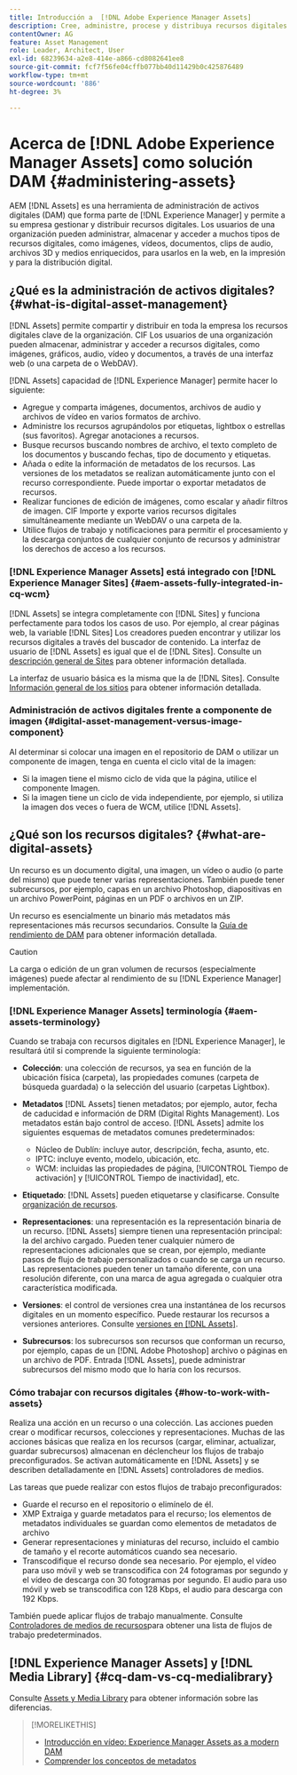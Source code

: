 ```yaml
---
title: Introducción a  [!DNL Adobe Experience Manager Assets]
description: Cree, administre, procese y distribuya recursos digitales en Experience Manager. Estas guías describen las prácticas recomendadas, las funciones de accesibilidad y cómo utilizar recursos de AEM 6.5.
contentOwner: AG
feature: Asset Management
role: Leader, Architect, User
exl-id: 68239634-a2e8-414e-a866-cd8082641ee8
source-git-commit: fcf7f56fe04cffb077bb40d11429b0c425876489
workflow-type: tm+mt
source-wordcount: '886'
ht-degree: 3%

---
```


# Acerca de [!DNL Adobe Experience Manager Assets] como solución DAM {#administering-assets}

AEM [!DNL Assets] es una herramienta de administración de activos digitales (DAM) que forma parte de [!DNL Experience Manager] y permite a su empresa gestionar y distribuir recursos digitales. Los usuarios de una organización pueden administrar, almacenar y acceder a muchos tipos de recursos digitales, como imágenes, vídeos, documentos, clips de audio, archivos 3D y medios enriquecidos, para usarlos en la web, en la impresión y para la distribución digital.

## ¿Qué es la administración de activos digitales? {#what-is-digital-asset-management}

[!DNL Assets] permite compartir y distribuir en toda la empresa los recursos digitales clave de la organización. CIF Los usuarios de una organización pueden almacenar, administrar y acceder a recursos digitales, como imágenes, gráficos, audio, vídeo y documentos, a través de una interfaz web (o una carpeta de o WebDAV).

[!DNL Assets] capacidad de [!DNL Experience Manager] permite hacer lo siguiente:

* Agregue y comparta imágenes, documentos, archivos de audio y archivos de vídeo en varios formatos de archivo.
* Administre los recursos agrupándolos por etiquetas, lightbox o estrellas (sus favoritos). Agregar anotaciones a recursos.
* Busque recursos buscando nombres de archivo, el texto completo de los documentos y buscando fechas, tipo de documento y etiquetas.
* Añada o edite la información de metadatos de los recursos. Las versiones de los metadatos se realizan automáticamente junto con el recurso correspondiente. Puede importar o exportar metadatos de recursos.
* Realizar funciones de edición de imágenes, como escalar y añadir filtros de imagen. CIF Importe y exporte varios recursos digitales simultáneamente mediante un WebDAV o una carpeta de la.
* Utilice flujos de trabajo y notificaciones para permitir el procesamiento y la descarga conjuntos de cualquier conjunto de recursos y administrar los derechos de acceso a los recursos.

### [!DNL Experience Manager Assets] está integrado con [!DNL Experience Manager Sites] {#aem-assets-fully-integrated-in-cq-wcm}

[!DNL Assets] se integra completamente con [!DNL Sites] y funciona perfectamente para todos los casos de uso. Por ejemplo, al crear páginas web, la variable [!DNL Sites] Los creadores pueden encontrar y utilizar los recursos digitales a través del buscador de contenido. La interfaz de usuario de [!DNL Assets] es igual que el de [!DNL Sites]. Consulte un [descripción general de Sites](/help/sites-authoring/page-authoring.md) para obtener información detallada.

La interfaz de usuario básica es la misma que la de [!DNL Sites]. Consulte [Información general de los sitios](/help/sites-authoring/page-authoring.md) para obtener información detallada.

### Administración de activos digitales frente a componente de imagen {#digital-asset-management-versus-image-component}

Al determinar si colocar una imagen en el repositorio de DAM o utilizar un componente de imagen, tenga en cuenta el ciclo vital de la imagen:

* Si la imagen tiene el mismo ciclo de vida que la página, utilice el componente Imagen.
* Si la imagen tiene un ciclo de vida independiente, por ejemplo, si utiliza la imagen dos veces o fuera de WCM, utilice [!DNL Assets].

## ¿Qué son los recursos digitales? {#what-are-digital-assets}

Un recurso es un documento digital, una imagen, un vídeo o audio (o parte del mismo) que puede tener varias representaciones. También puede tener subrecursos, por ejemplo, capas en un archivo Photoshop, diapositivas en un archivo PowerPoint, páginas en un PDF o archivos en un ZIP.

Un recurso es esencialmente un binario más metadatos más representaciones más recursos secundarios. Consulte la [Guía de rendimiento de DAM](/help/sites-deploying/assets-performance-sizing.md) para obtener información detallada.

>[!CAUTION]
>
>La carga o edición de un gran volumen de recursos (especialmente imágenes) puede afectar al rendimiento de su [!DNL Experience Manager] implementación.

### [!DNL Experience Manager Assets] terminología {#aem-assets-terminology}

Cuando se trabaja con recursos digitales en [!DNL Experience Manager], le resultará útil si comprende la siguiente terminología:

* **Colección**: una colección de recursos, ya sea en función de la ubicación física (carpeta), las propiedades comunes (carpeta de búsqueda guardada) o la selección del usuario (carpetas Lightbox).

* **Metadatos** [!DNL Assets] tienen metadatos; por ejemplo, autor, fecha de caducidad e información de DRM (Digital Rights Management). Los metadatos están bajo control de acceso. [!DNL Assets] admite los siguientes esquemas de metadatos comunes predeterminados:

   * Núcleo de Dublín: incluye autor, descripción, fecha, asunto, etc.
   * IPTC: incluye evento, modelo, ubicación, etc.
   * WCM: incluidas las propiedades de página, [!UICONTROL Tiempo de activación] y [!UICONTROL Tiempo de inactividad], etc.

* **Etiquetado**: [!DNL Assets] pueden etiquetarse y clasificarse. Consulte [organización de recursos](/help/assets/organize-assets.md).

* **Representaciones**: una representación es la representación binaria de un recurso. [!DNL Assets] siempre tienen una representación principal: la del archivo cargado. Pueden tener cualquier número de representaciones adicionales que se crean, por ejemplo, mediante pasos de flujo de trabajo personalizados o cuando se carga un recurso. Las representaciones pueden tener un tamaño diferente, con una resolución diferente, con una marca de agua agregada o cualquier otra característica modificada.

* **Versiones**: el control de versiones crea una instantánea de los recursos digitales en un momento específico. Puede restaurar los recursos a versiones anteriores. Consulte [versiones en [!DNL Assets]](manage-assets.md#asset-versioning).

* **Subrecursos**: los subrecursos son recursos que conforman un recurso, por ejemplo, capas de un [!DNL Adobe Photoshop] archivo o páginas en un archivo de PDF. Entrada [!DNL Assets], puede administrar subrecursos del mismo modo que lo haría con los recursos.

### Cómo trabajar con recursos digitales {#how-to-work-with-assets}

Realiza una acción en un recurso o una colección. Las acciones pueden crear o modificar recursos, colecciones y representaciones. Muchas de las acciones básicas que realiza en los recursos (cargar, eliminar, actualizar, guardar subrecursos) almacenan en déclencheur los flujos de trabajo preconfigurados. Se activan automáticamente en [!DNL Assets] y se describen detalladamente en [!DNL Assets] controladores de medios.

Las tareas que puede realizar con estos flujos de trabajo preconfigurados:

* Guarde el recurso en el repositorio o elimínelo de él.
* XMP Extraiga y guarde metadatos para el recurso; los elementos de metadatos individuales se guardan como elementos de metadatos de archivo
* Generar representaciones y miniaturas del recurso, incluido el cambio de tamaño y el recorte automáticos cuando sea necesario.
* Transcodifique el recurso donde sea necesario. Por ejemplo, el vídeo para uso móvil y web se transcodifica con 24 fotogramas por segundo y el vídeo de descarga con 30 fotogramas por segundo. El audio para uso móvil y web se transcodifica con 128 Kbps, el audio para descarga con 192 Kbps.

También puede aplicar flujos de trabajo manualmente. Consulte [Controladores de medios de recursos](media-handlers.md)para obtener una lista de flujos de trabajo predeterminados.

## [!DNL Experience Manager Assets] y [!DNL Media Library] {#cq-dam-vs-cq-medialibrary}

Consulte [Assets y Media Library](medialibrary.md) para obtener información sobre las diferencias.

>[!MORELIKETHIS]
>
>* [Introducción en vídeo: Experience Manager Assets as a modern DAM](https://www.youtube.com/watch?v=PBwQqZgC-yo)
>* [Comprender los conceptos de metadatos](/help/assets/metadata-concepts.md)
